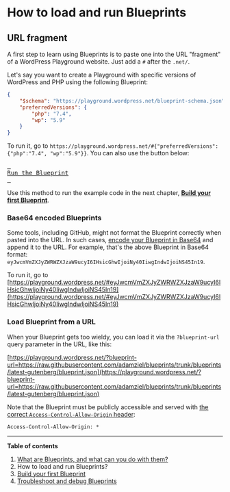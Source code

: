 # How to load and run Blueprints

## URL fragment

A first step to learn using Blueprints is to paste one into the URL "fragment" of a WordPress Playground website. Just add a `#` after the `.net/`.

Let's say you want to create a Playground with specific versions of WordPress and PHP using the following Blueprint:

```json
{
    "$schema": "https://playground.wordpress.net/blueprint-schema.json",
    "preferredVersions": {
        "php": "7.4",
        "wp": "5.9"
    }
}
```

To run it, go to `https://playground.wordpress.net/#{"preferredVersions": {"php":"7.4", "wp":"5.9"}}`. You can also use the button below:

[<kbd> <br>Run the Blueprint<br> </kbd>](https://playground.wordpress.net/#{"preferredVersions":{"php":"7.4","wp":"5.9"}})

Use this method to run the example code in the next chapter, [**Build your first Blueprint**](./build-your-first-blueprint.md).

### Base64 encoded Blueprints

Some tools, including GitHub, might not format the Blueprint correctly when pasted into the URL. In such cases, [encode your Blueprint in Base64](https://www.base64encode.org) and append it to the URL. For example, that's the above Blueprint in Base64 format: `eyJwcmVmZXJyZWRWZXJzaW9ucyI6IHsicGhwIjoiNy40IiwgIndwIjoiNS45In19`.

To run it, go to [https://playground.wordpress.net/#eyJwcmVmZXJyZWRWZXJzaW9ucyI6IHsicGhwIjoiNy40IiwgIndwIjoiNS45In19](https://playground.wordpress.net/#eyJwcmVmZXJyZWRWZXJzaW9ucyI6IHsicGhwIjoiNy40IiwgIndwIjoiNS45In19)

### Load Blueprint from a URL

When your Blueprint gets too wieldy, you can load it via the `?blueprint-url` query parameter in the URL, like this:

[https://playground.wordpress.net/?blueprint-url=https://raw.githubusercontent.com/adamziel/blueprints/trunk/blueprints/latest-gutenberg/blueprint.json](https://playground.wordpress.net/?blueprint-url=https://raw.githubusercontent.com/adamziel/blueprints/trunk/blueprints/latest-gutenberg/blueprint.json)

Note that the Blueprint must be publicly accessible and served with [the correct `Access-Control-Allow-Origin` header](https://developer.mozilla.org/en-US/docs/Web/HTTP/Headers/Access-Control-Allow-Origin):

```
Access-Control-Allow-Origin: *
```

***

**Table of contents**
1. [What are Blueprints, and what can you do with them?](./what-are-blueprints-what-you-can-do-with-them.md)
2. How to load and run Blueprints?
3. [Build your first Blueprint](./build-your-first-blueprint.md)
4. [Troubleshoot and debug Blueprints](./troubleshoot-debug-blueprints.md)
